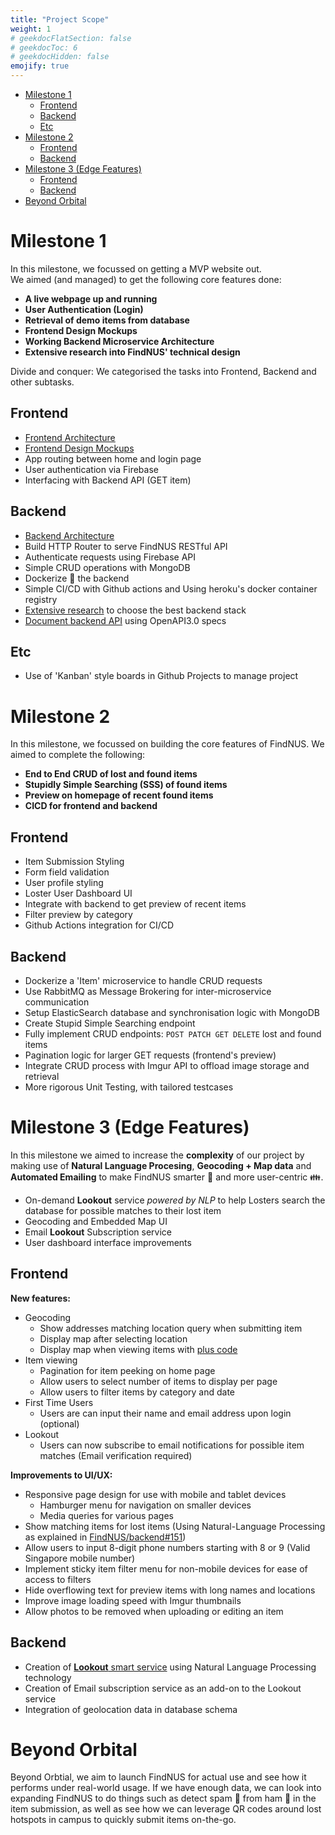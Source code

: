 ```yaml
---
title: "Project Scope"
weight: 1
# geekdocFlatSection: false
# geekdocToc: 6
# geekdocHidden: false
emojify: true
---
```

- [Milestone 1](#milestone-1)
  - [Frontend](#frontend)
  - [Backend](#backend)
  - [Etc](#etc)
- [Milestone 2](#milestone-2)
  - [Frontend](#frontend-1)
  - [Backend](#backend-1)
- [Milestone 3 (Edge Features)](#milestone-3-edge-features)
  - [Frontend](#frontend-2)
  - [Backend](#backend-2)
- [Beyond Orbital](#beyond-orbital)


# Milestone 1
In this milestone, we focussed on getting a MVP website out.  
We aimed (and managed) to get the following core features done:
- **A live webpage up and running**
- **User Authentication (Login)**
- **Retrieval of demo items from database**
- **Frontend Design Mockups**
- **Working Backend Microservice Architecture** 
- **Extensive research into FindNUS' technical design**

Divide and conquer: We categorised the tasks into Frontend, Backend and other subtasks.

## Frontend 
- [Frontend Architecture](/technical/frontend/#architecture) 
- [Frontend Design Mockups](/technical/frontend/#frontend-design) 
- App routing between home and login page 
- User authentication via Firebase 
- Interfacing with Backend API (GET item) 
  
## Backend 
- [Backend Architecture](/technical/backend/#high-level-overview) 
- Build HTTP Router to serve FindNUS RESTful API 
- Authenticate requests using Firebase API 
- Simple CRUD operations with MongoDB 
- Dockerize :whale: the backend 
- Simple CI/CD with Github actions and Using heroku's docker container registry 
- [Extensive research](/technical/backend/#appendix-a-backend-design-choices) to choose the best backend stack 
- [Document backend API](/technical/swe/apisample/) using OpenAPI3.0 specs 
## Etc
- Use of 'Kanban' style boards in Github Projects to manage project 

# Milestone 2
In this milestone, we focussed on building the core features of FindNUS. We aimed to complete the following:  
- **End to End CRUD of lost and found items**
- **Stupidly Simple Searching (SSS) of found items**
- **Preview on homepage of recent found items**
- **CICD for frontend and backend**

## Frontend 
- Item Submission Styling 
- Form field validation 
- User profile styling 
- Loster User Dashboard UI 
- Integrate with backend to get preview of recent items 
- Filter preview by category 
- Github Actions integration for CI/CD 
  
## Backend 
- Dockerize a 'Item' microservice to handle CRUD requests 
- Use RabbitMQ as Message Brokering for inter-microservice communication 
- Setup ElasticSearch database and synchronisation logic with MongoDB
- Create Stupid Simple Searching endpoint  
- Fully implement CRUD endpoints: `POST PATCH GET DELETE` lost and found items 
- Pagination logic for larger GET requests (frontend's preview) 
- Integrate CRUD process with Imgur API to offload image storage and retrieval 
- More rigorous Unit Testing, with tailored testcases 

# Milestone 3 (Edge Features)
In this milestone we aimed to increase the **complexity** of our project by making use of **Natural Language Procesing**, **Geocoding + Map data** and **Automated Emailing** to make FindNUS smarter :brain: and more user-centric :family:.  
- On-demand **Lookout** service *powered by NLP* to help Losters search the database for possible matches to their lost item  
- Geocoding and Embedded Map UI
- Email **Lookout** Subscription service  
- User dashboard interface improvements 

## Frontend 

__New features:__
  
- Geocoding
  - Show addresses matching location query when submitting item
  - Display map after selecting location
  - Display map when viewing items with [plus code](https://maps.google.com/pluscodes/)
- Item viewing
  - Pagination for item peeking on home page
  - Allow users to select number of items to display per page
  - Allow users to filter items by category and date
- First Time Users
  - Users are can input their name and email address upon login (optional) 
- Lookout
  - Users can now subscribe to email notifications for possible item matches (Email verification required)
  
__Improvements to UI/UX:__

- Responsive page design for use with mobile and tablet devices
  - Hamburger menu for navigation on smaller devices
  - Media queries for various pages
- Show matching items for lost items (Using Natural-Language Processing as explained in [FindNUS/backend#151](https://github.com/FindNUS/backend/pull/151))
- Allow users to input 8-digit phone numbers starting with 8 or 9 (Valid Singapore mobile number)
- Implement sticky item filter menu for non-mobile devices for ease of access to filters
- Hide overflowing text for preview items with long names and locations
- Improve image loading speed with Imgur thumbnails
- Allow photos to be removed when uploading or editing an item

## Backend 
- Creation of [**Lookout** smart service](http://localhost:1313/technical/backend/#smart-lookout-service-star) using Natural Language Processing technology  
- Creation of Email subscription service as an add-on to the Lookout service
- Integration of geolocation data in database schema

# Beyond Orbital 
Beyond Orbtial, we aim to launch FindNUS for actual use and see how it performs under real-world usage. If we have enough data, we can look into expanding FindNUS to do things such as detect spam :robot: from ham :meat_on_bone: in the item submission, as well as see how we can leverage QR codes around lost hotspots in campus to quickly submit items on-the-go.  
